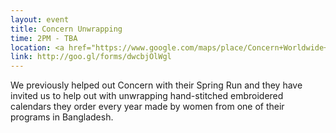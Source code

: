 ```yaml
---
layout: event
title: Concern Unwrapping
time: 2PM - TBA
location: <a href="https://www.google.com/maps/place/Concern+Worldwide+US,+Inc./@40.750146,-73.976348,17z/data=!3m1!4b1!4m2!3m1!1s0x89c259014333f80b:0x763f6641ff7ce147">Concern Worldwide US, Inc. FL#16</a>
link: http://goo.gl/forms/dwcbjOlWgl
---
```

We previously helped out Concern with their Spring Run and they have invited us to help out with unwrapping hand-stitched embroidered calendars they order every year made by women from one of their programs in Bangladesh.